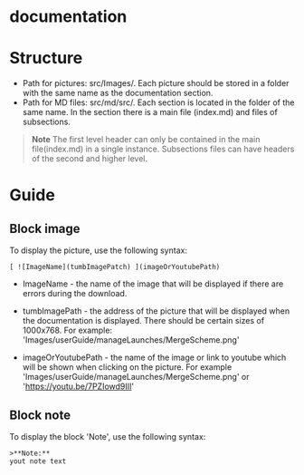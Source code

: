 # documentation

# Structure
* Path for pictures: src/Images/. Each picture should be stored in a folder with the same name as the documentation section.
* Path for MD files: src/md/src/. Each section is located in the folder of the same name.
In the section there is a main file (index.md) and files of subsections.

>**Note**
The first level header can only be contained in the main file(index.md) in a single instance.
Subsections files can have headers of the second and higher level.

# Guide

## Block image
To display the picture, use the following syntax:
```$xslt
[ ![ImageName](tumbImagePatch) ](imageOrYoutubePath)
```
* ImageName - the name of the image that will be displayed if there are errors during the download.

* tumbImagePath - the address of the picture that will be displayed when the documentation is displayed. 
There should be certain sizes of 1000x768.
For example: 'Images/userGuide/manageLaunches/MergeScheme.png'

* imageOrYoutubePath - the name of the image or link to youtube which will be shown when clicking on the picture.
For example 'Images/userGuide/manageLaunches/MergeScheme.png' or 'https://youtu.be/7PZIowd9III'

## Block note
To display the block 'Note', use the following syntax:
```$xslt
>**Note:**
yout note text
```